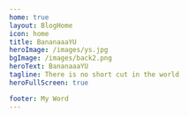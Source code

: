 ```yaml
---
home: true
layout: BlogHome
icon: home
title: BananaaaYU
heroImage: /images/ys.jpg
bgImage: /images/back2.png
heroText: BananaaaYU
tagline: There is no short cut in the world
heroFullScreen: true

footer: My Word
---
```



